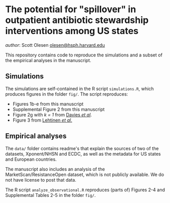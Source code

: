 # The potential for "spillover" in outpatient antibiotic stewardship interventions among US states

*author*: Scott Olesen <olesen@hsph.harvard.edu>

This repository contains code to reproduce the simulations and a subset of the
empirical analyses in the manuscript.

## Simulations

The simulations are self-contained in the R script `simulations.R`, which
produces figures in the folder `fig/`. The script reproduces:

- Figures 1b-e from this manuscript
- Supplemental Figure 2 from this manuscript
- Figure 2g with *k = 1* from [Davies *et al*](https://dx.doi.org/10.1038/s41559-018-0786-x).
- Figure 3 from [Lehtinen *et al*.](https://dx.doi.org/10.1073/pnas.1617849114)

## Empirical analyses

The `data/` folder contains readme's that explain the sources of two of the
datasets, Xponent/NHSN and ECDC, as well as the metadata for US states and
European countries.

The manuscript also includes an analysis of the MarketScan/ResistanceOpen
dataset, which is not publicly available. We do not have license to post that
data.

The R script `analyze_observational.R` reproduces (parts of) Figures 2-4 and
Supplemental Tables 2-5 in the folder `fig/`.
